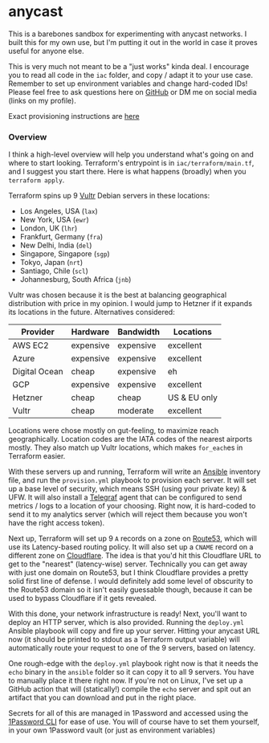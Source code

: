 # anycast

This is a barebones sandbox for experimenting with anycast networks.
I built this for my own use, but I'm putting it out in the world in case it proves
useful for anyone else.

This is very much not meant to be a "just works" kinda deal. I encourage you to
read all code in the `iac` folder, and copy / adapt it to your use case. Remember
to set up environment variables and change hard-coded IDs! Please feel free to ask
questions here on [GitHub](https://github.com/sdnts/anycast/discussions) or DM me
on social media (links on my profile).

Exact provisioning instructions are [here](./iac/README.md)

### Overview

I think a high-level overview will help you understand what's going on and where
to start looking. Terraform's entrypoint is in `iac/terraform/main.tf`, and I suggest
you start there. Here is what happens (broadly) when you `terraform apply`.

Terraform spins up 9 [Vultr](https://vultr.com) Debian servers in these locations:

- Los Angeles, USA (`lax`)
- New York, USA (`ewr`)
- London, UK (`lhr`)
- Frankfurt, Germany (`fra`)
- New Delhi, India (`del`)
- Singapore, Singapore (`sgp`)
- Tokyo, Japan (`nrt`)
- Santiago, Chile (`scl`)
- Johannesburg, South Africa (`jnb`)

Vultr was chosen because it is the best at balancing geographical distribution
with price in my opinion. I would jump to Hetzner if it expands its locations in
the future. Alternatives considered:

| Provider      | Hardware  | Bandwidth | Locations    |
| ------------- | --------- | --------- | ------------ |
| AWS EC2       | expensive | expensive | excellent    |
| Azure         | expensive | expensive | excellent    |
| Digital Ocean | cheap     | expensive | eh           |
| GCP           | expensive | expensive | excellent    |
| Hetzner       | cheap     | cheap     | US & EU only |
| Vultr         | cheap     | moderate  | excellent    |

Locations were chose mostly on gut-feeling, to maximize reach geographically.
Location codes are the IATA codes of the nearest airports mostly. They also match
up Vultr locations, which makes `for_each`es in Terraform easier.

With these servers up and running, Terraform will write an [Ansible](https://ansible.com)
inventory file, and run the `provision.yml` playbook to provision each server.
It will set up a base level of security, which means SSH (using your private key)
& UFW. It will also install a [Telegraf](https://www.influxdata.com/time-series-platform/telegraf/)
agent that can be configured to send metrics / logs to a location of your choosing.
Right now, it is hard-coded to send it to my analytics server (which will reject
them because you won't have the right access token).

Next up, Terraform will set up 9 `A` records on a zone on [Route53](https://aws.amazon.com/route53/),
which will use its Latency-based routing policy. It will also set up a `CNAME`
record on a different zone on [Cloudflare](https://cloudflare.com). The idea is
that you'd hit this Cloudflare URL to get to the "nearest" (latency-wise) server.
Technically you can get away with just one domain on Route53, but I think Cloudflare
provides a pretty solid first line of defense. I would definitely add some level
of obscurity to the Route53 domain so it isn't easily guessable though, because it
can be used to bypass Cloudflare if it gets revealed.

With this done, your network infrastructure is ready! Next, you'll want to deploy
an HTTP server, which is also provided. Running the `deploy.yml` Ansible playbook
will copy and fire up your server. Hitting your anycast URL now (it should be printed
to stdout as a Terraform output variable) will automatically route your request
to one of the 9 servers, based on latency.

One rough-edge with the `deploy.yml` playbook right now is that it needs the `echo`
binary in the `ansible` folder so it can copy it to all 9 servers. You have to manually
place it there right now. If you're not on Linux, I've set up a GitHub action that
will (statically!) compile the `echo` server and spit out an artifact that you can
download and put in the right place.

Secrets for all of this are managed in 1Password and accessed using the
[1Password CLI](https://developer.1password.com/docs/cli/) for ease of use. You
will of course have to set them yourself, in your own 1Password vault (or just
as environment variables)
